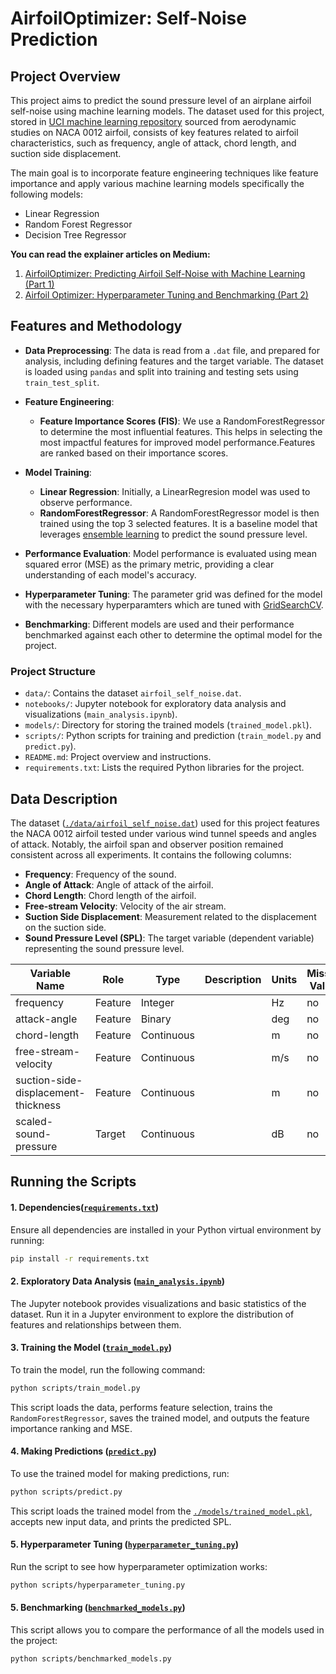 # AirfoilOptimizer: Self-Noise Prediction

## Project Overview
This project aims to predict the sound pressure level of an airplane airfoil self-noise using machine learning models. The dataset used for this project, stored in [UCI machine learning repository](https://archive.ics.uci.edu/ml/datasets/Airfoil+Self-Noise) sourced from aerodynamic studies on NACA 0012 airfoil, consists of key features related to airfoil characteristics, such as frequency, angle of attack, chord length, and suction side displacement. 

The main goal is to incorporate feature engineering techniques like feature importance and apply various machine learning models specifically the following models:
- Linear Regression 
- Random Forest Regressor
- Decision Tree Regressor

**You can read the explainer articles on Medium:**
1. [AirfoilOptimizer: Predicting Airfoil Self-Noise with Machine Learning (Part 1)](https://entuziaz.medium.com/airfoiloptimizer-predicting-airfoil-self-noise-with-machine-learning-6b7aabb7594e)
2. [Airfoil Optimizer: Hyperparameter Tuning and Benchmarking (Part 2)](https://entuziaz.medium.com/airfoil-optimizer-hyperparameter-tuning-and-benchmarking-part-2-28c1e5566b65)

## Features and Methodology
- **Data Preprocessing**: The data is read from a `.dat` file, and prepared for analysis, including defining features and the target variable. The dataset is loaded using `pandas` and split into training and testing sets using `train_test_split`.
- **Feature Engineering**:
  - **Feature Importance Scores (FIS)**: We use a RandomForestRegressor to determine the most influential features. This helps in selecting the most impactful features for improved model performance.Features are ranked based on their importance scores.

- **Model Training**:
  - **Linear Regression**: Initially, a LinearRegresion model was used to observe performance.
  - **RandomForestRegressor**: A RandomForestRegressor model is then trained using the top 3 selected features.  It is a baseline model that leverages [ensemble learning](https://www.ibm.com/topics/ensemble-learning#:~:text=Ensemble%20learning%20is%20a%20machine,than%20a%20single%20model%20alone.) to predict the sound pressure level. 
- **Performance Evaluation**: Model performance is evaluated using mean squared error (MSE) as the primary metric, providing a clear understanding of each model's accuracy.

- **Hyperparameter Tuning**: The parameter grid was defined for the model with the necessary hyperparamters which are tuned with [GridSearchCV](https://scikit-learn.org/1.6/modules/generated/sklearn.model_selection.GridSearchCV.html). 

- **Benchmarking**: Different models are used and their performance benchmarked against each other to determine the optimal model for the project.



### Project Structure
- `data/`: Contains the dataset `airfoil_self_noise.dat`.
- `notebooks/`: Jupyter notebook for exploratory data analysis and visualizations (`main_analysis.ipynb`).
- `models/`: Directory for storing the trained models (`trained_model.pkl`).
- `scripts/`: Python scripts for training and prediction (`train_model.py` and `predict.py`).
- `README.md`: Project overview and instructions.
- `requirements.txt`: Lists the required Python libraries for the project.

## Data Description
The dataset ([`./data/airfoil_self_noise.dat`](./data/airfoil_self_noise.dat)) used for this project features the NACA 0012 airfoil tested under various wind tunnel speeds and angles of attack. Notably, the airfoil span and observer position remained consistent across all experiments. It contains the following columns:

- **Frequency**: Frequency of the sound.
- **Angle of Attack**: Angle of attack of the airfoil.
- **Chord Length**: Chord length of the airfoil.
- **Free-stream Velocity**: Velocity of the air stream.
- **Suction Side Displacement**: Measurement related to the displacement on the suction side.
- **Sound Pressure Level (SPL)**: The target variable (dependent variable) representing the sound pressure level.

| Variable Name                          | Role    | Type        | Description | Units | Missing Values |
|----------------------------------------|---------|-------------|-------------|-------|----------------|
| frequency                              | Feature | Integer     |             | Hz    | no             |
| attack-angle                           | Feature | Binary      |             | deg   | no             |
| chord-length                           | Feature | Continuous  |             | m     | no             |
| free-stream-velocity                   | Feature | Continuous  |             | m/s   | no             |
| suction-side-displacement-thickness     | Feature | Continuous  |             | m     | no             |
| scaled-sound-pressure                  | Target  | Continuous  |             | dB    | no             |


## Running the Scripts

#### 1. Dependencies([`requirements.txt`](/requirements.txt))

Ensure all dependencies are installed in your Python virtual environment by running:

```bash
pip install -r requirements.txt
```

#### 2. Exploratory Data Analysis ([`main_analysis.ipynb`](./notebooks/main_analysis.ipynb))

The Jupyter notebook provides visualizations and basic statistics of the dataset. Run it in a Jupyter environment to explore the distribution of features and relationships between them.

#### 3. Training the Model ([`train_model.py`](./scripts/train_model.py))

To train the model, run the following command:

```bash
python scripts/train_model.py
```
This script loads the data, performs feature selection, trains the `RandomForestRegressor`, saves the trained model, and outputs the feature importance ranking and MSE.

#### 4. Making Predictions ([`predict.py`](./scripts/predict.py))

To use the trained model for making predictions, run:
```bash
python scripts/predict.py
```

This script loads the trained model from the [`./models/trained_model.pkl`](./models/trained_model.pkl), accepts new input data, and prints the predicted SPL.



#### 5. Hyperparameter Tuning ([`hyperparameter_tuning.py`](./scripts/hyperparams_tuning.py))
Run the script to see how hyperparameter optimization works:
```bash
python scripts/hyperparameter_tuning.py
```

#### 5. Benchmarking ([`benchmarked_models.py`](./scripts/benchmarked_models.py))
This script allows you to compare the performance of all the models used in the project:
```bash
python scripts/benchmarked_models.py
```

